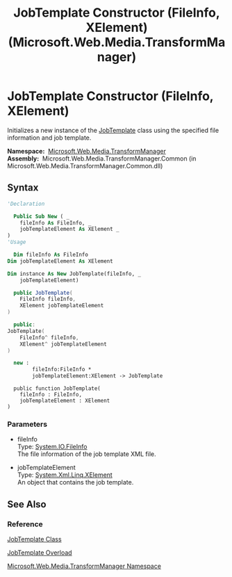 ﻿---
title: JobTemplate Constructor (FileInfo, XElement) (Microsoft.Web.Media.TransformManager)
TOCTitle: JobTemplate Constructor (FileInfo, XElement)
ms:assetid: M:Microsoft.Web.Media.TransformManager.JobTemplate.#ctor(System.IO.FileInfo,System.Xml.Linq.XElement)
ms:mtpsurl: https://msdn.microsoft.com/en-us/library/microsoft.web.media.transformmanager.jobtemplate.jobtemplate(v=VS.90)
ms:contentKeyID: 35520672
ms.date: 06/14/2012
mtps_version: v=VS.90
dev_langs:
- vb
- csharp
- cpp
- fsharp
- jscript
api_location:
- Microsoft.Web.Media.TransformManager.Common.dll
api_name:
- Microsoft.Web.Media.TransformManager.JobTemplate..ctor
api_type:
- Managed
topic_type:
- apiref
- kbSyntax
product_family_name: VS
ROBOTS: INDEX,FOLLOW
---

# JobTemplate Constructor (FileInfo, XElement)

Initializes a new instance of the [JobTemplate](jobtemplate-class-microsoft-web-media-transformmanager.md) class using the specified file information and job template.

**Namespace:**  [Microsoft.Web.Media.TransformManager](microsoft-web-media-transformmanager-namespace.md)  
**Assembly:**  Microsoft.Web.Media.TransformManager.Common (in Microsoft.Web.Media.TransformManager.Common.dll)

## Syntax

```vb
'Declaration

  Public Sub New ( _
    fileInfo As FileInfo, _
    jobTemplateElement As XElement _
)
'Usage

  Dim fileInfo As FileInfo
Dim jobTemplateElement As XElement

Dim instance As New JobTemplate(fileInfo, _
    jobTemplateElement)
```

```csharp
  public JobTemplate(
    FileInfo fileInfo,
    XElement jobTemplateElement
)
```

```cpp
  public:
JobTemplate(
    FileInfo^ fileInfo, 
    XElement^ jobTemplateElement
)
```

``` fsharp
  new : 
        fileInfo:FileInfo * 
        jobTemplateElement:XElement -> JobTemplate
```

```jscript
  public function JobTemplate(
    fileInfo : FileInfo, 
    jobTemplateElement : XElement
)
```

### Parameters

  - fileInfo  
    Type: [System.IO.FileInfo](https://msdn.microsoft.com/library/akth6b1k)  
    The file information of the job template XML file.  

<!-- end list -->

  - jobTemplateElement  
    Type: [System.Xml.Linq.XElement](https://msdn.microsoft.com/library/bb340098)  
    An object that contains the job template.  

## See Also

### Reference

[JobTemplate Class](jobtemplate-class-microsoft-web-media-transformmanager.md)

[JobTemplate Overload](jobtemplate-constructor-microsoft-web-media-transformmanager.md)

[Microsoft.Web.Media.TransformManager Namespace](microsoft-web-media-transformmanager-namespace.md)

